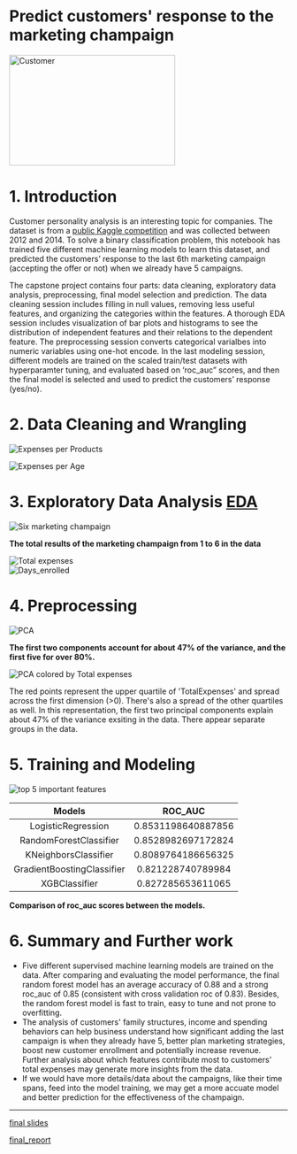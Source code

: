 
Predict customers' response to the marketing champaign
======================================================
  
<img src="./images/shopping.jpg" alt="Customer" width="300" height="200"/> <br/>

# 1. Introduction


Customer personality analysis is an interesting topic for companies. The dataset is from a [public Kaggle competition](https://www.kaggle.com/datasets/imakash3011/customer-personality-analysis) and was collected between 2012 and 2014. To solve a binary classification problem, this notebook has trained five different machine learning models to learn this dataset, and predicted the customers’ response to the last 6th marketing campaign (accepting the offer or not) when we already have 5 campaigns.



The capstone project contains four parts: data cleaning, exploratory data analysis, preprocessing, final model selection and prediction. The data cleaning session includes filling in null values, removing less useful features, and organizing the categories within the features. A thorough EDA session includes visualization of bar plots and histograms to see the distribution of independent features and their relations to the dependent feature. The preprocessing session converts categorical varialbes into numeric variables using one-hot encode. In the last modeling session, different models are trained on the scaled train/test datasets with hyperparamter tuning, and evaluated based on ‘roc_auc” scores, and then the final model is selected and used to predict the customers’ response (yes/no).

# 2. Data Cleaning and Wrangling

  
![Expenses per Products](./images/expenses.jpg)  

![Expenses per Age](./images/expenses2.jpg)

# 3. Exploratory Data Analysis  [EDA](https://github.com/livia360/Capstone_project/blob/452a7e39e7e4302af91facd7b1ebd4ea4dc4a5d8/02_Exploratory_Data_Analysis.ipynb)

  
![Six marketing champaign](./images/campaign.jpg)

**The total results of the marketing champaign from 1 to 6 in the data**
  
![Total expenses](./images/total_expenses1.jpg)  
![Days_enrolled](./images/days_enrolled.jpg)  


# 4. Preprocessing 
  

![PCA](./images/pca.jpg)

**The first two components account for about 47% of the variance, and the first five for over 80%.**   
  
![PCA colored by Total expenses](./images/pca2.jpg)

The red points represent the upper quartile of 'TotalExpenses' and spread across the first dimension (>0). There's also a spread of the other quartiles as well. In this representation, the first two principal components explain about 47% of the variance exsiting in the data.  There appear separate groups in  the data.

# 5. Training and Modeling



![top 5 important features](./images/important_features.jpg)


 
|Models|ROC_AUC|
| :---: | :---: |
|LogisticRegression|0.8531198640887856|
|RandomForestClassifier|0.8528982697172824|
|KNeighborsClassifier|0.8089764186656325|
|GradientBoostingClassifier|0.821228740789984|
|XGBClassifier|0.827285653611065|

**Comparison of roc_auc scores between the models.**  

# 6. Summary and Further work


 - Five different supervised machine learning models are trained on the data. After comparing and evaluating the model performance, the final random forest model has an average accuracy of 0.88 and a strong roc_auc of 0.85 (consistent with cross validation roc of 0.83). Besides, the random forest model is fast to train, easy to tune and not prone to overfitting.
 - The analysis of customers' family structures, income and spending behaviors can help business understand how significant adding the last campaign is when they already have 5, better plan marketing strategies, boost new customer enrollment and potentially increase revenue. Further analysis about which features contribute most to customers' total expenses may generate more insights from the data.
 - If we would have more details/data about the campaigns, like their time spans, feed into the model training, we may get a more accuate model and better prediction for the effectiveness of the champaign.
 ***

[final slides](https://github.com/livia360/Capstone_project/blob/d30158857a59a9eb7c7ef6819aeef7d5e81b7cad/Capstone_Customer_Response_final_deck.pdf)

[final_report](https://github.com/livia360/Capstone_project/blob/098cfdfe9c620c727f722d309e0e238e44687b6d/Capstone_project1_customer_responses_write_up.pdf)
